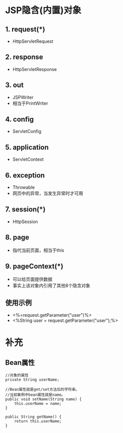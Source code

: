 # JSP隐含(内置)对象
## 1. request(*)
- HttpServletRequest

## 2. response
- HttpServletResponse

## 3. out
- JSPWriter
- 相当于PrintWriter

## 4. config
- ServletConfig

## 5. application
- ServletContext

## 6. exception
- Throwable
- 网页中的异常，当发生异常时才可用

## 7. session(*)
- HttpSession

## 8. page
- 指代当前页面，相当于this

## 9. pageContext(*)
- 可以给页面提供数据
- 事实上该对象内引用了其他8个隐含对象

## 使用示例
- <%=request.getParameter("user")%>
- <%String user = request.getParameter("user");%>

# 补充
## Bean属性

	//对象的属性
	private String userName;
	
	//Bean属性就是get/set方法后的字符串。
	//当前案例中bean属性就是name。
	public void setName(String name) {
		this.userName = name;
	}
	
	public String getName() {
		return this.userName;
	}